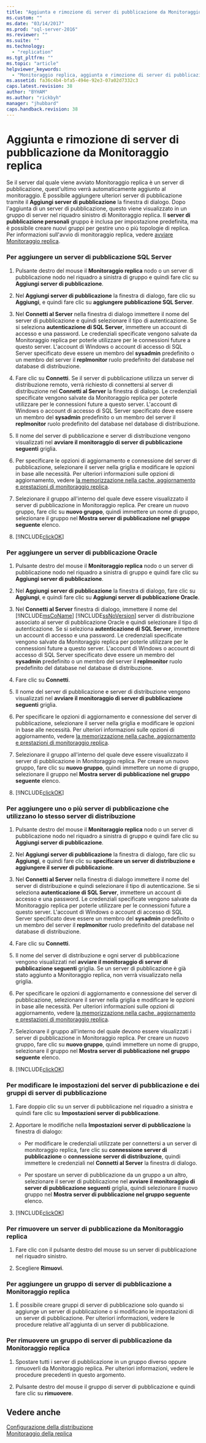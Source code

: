 ```yaml
---
title: "Aggiunta e rimozione di server di pubblicazione da Monitoraggio replica | Microsoft Docs"
ms.custom: ""
ms.date: "03/14/2017"
ms.prod: "sql-server-2016"
ms.reviewer: ""
ms.suite: ""
ms.technology: 
  - "replication"
ms.tgt_pltfrm: ""
ms.topic: "article"
helpviewer_keywords: 
  - "Monitoraggio replica, aggiunta e rimozione di server di pubblicazione"
ms.assetid: fa36c4b4-bfa5-494e-92e3-07a02d7332c3
caps.latest.revision: 38
author: "BYHAM"
ms.author: "rickbyh"
manager: "jhubbard"
caps.handback.revision: 38
---
```

# Aggiunta e rimozione di server di pubblicazione da Monitoraggio replica
  Se il server dal quale viene avviato Monitoraggio replica è un server di pubblicazione, quest'ultimo verrà automaticamente aggiunto al monitoraggio. È possibile aggiungere ulteriori server di pubblicazione tramite il **Aggiungi server di pubblicazione** la finestra di dialogo. Dopo l'aggiunta di un server di pubblicazione, questo viene visualizzato in un gruppo di server nel riquadro sinistro di Monitoraggio replica. Il **server di pubblicazione personali** gruppo è inclusa per impostazione predefinita, ma è possibile creare nuovi gruppi per gestire uno o più topologie di replica. Per informazioni sull'avvio di monitoraggio replica, vedere [avviare Monitoraggio replica](../../../relational-databases/replication/monitor/start-the-replication-monitor.md).  
  
### Per aggiungere un server di pubblicazione SQL Server  
  
1.  Pulsante destro del mouse il **Monitoraggio replica** nodo o un server di pubblicazione nodo nel riquadro a sinistra di gruppo e quindi fare clic su **Aggiungi server di pubblicazione**.  
  
2.  Nel **Aggiungi server di pubblicazione** la finestra di dialogo, fare clic su **Aggiungi**, e quindi fare clic su **aggiungere pubblicazione SQL Server**.  
  
3.  Nel **Connetti al Server** nella finestra di dialogo immettere il nome del server di pubblicazione e quindi selezionare il tipo di autenticazione. Se si seleziona **autenticazione di SQL Server**, immettere un account di accesso e una password. Le credenziali specificate vengono salvate da Monitoraggio replica per poterle utilizzare per le connessioni future a questo server. L'account di Windows o account di accesso di SQL Server specificato deve essere un membro del **sysadmin** predefinito o un membro del server il **replmonitor** ruolo predefinito del database nel database di distribuzione.  
  
4.  Fare clic su **Connetti**. Se il server di pubblicazione utilizza un server di distribuzione remoto, verrà richiesto di connettersi al server di distribuzione nel **Connetti al Server** la finestra di dialogo. Le credenziali specificate vengono salvate da Monitoraggio replica per poterle utilizzare per le connessioni future a questo server. L'account di Windows o account di accesso di SQL Server specificato deve essere un membro del **sysadmin** predefinito o un membro del server il **replmonitor** ruolo predefinito del database nel database di distribuzione.  
  
5.  Il nome del server di pubblicazione e server di distribuzione vengono visualizzati nel **avviare il monitoraggio di server di pubblicazione seguenti** griglia.  
  
6.  Per specificare le opzioni di aggiornamento e connessione del server di pubblicazione, selezionare il server nella griglia e modificare le opzioni in base alle necessità. Per ulteriori informazioni sulle opzioni di aggiornamento, vedere [la memorizzazione nella cache, aggiornamento e prestazioni di monitoraggio replica](../../../relational-databases/replication/monitor/caching-refresh-and-replication-monitor-performance.md).  
  
7.  Selezionare il gruppo all'interno del quale deve essere visualizzato il server di pubblicazione in Monitoraggio replica. Per creare un nuovo gruppo, fare clic su **nuovo gruppo**, quindi immettere un nome di gruppo, selezionare il gruppo nel **Mostra server di pubblicazione nel gruppo seguente** elenco.  
  
8.  [!INCLUDE[clickOK](../../../includes/clickok-md.md)]  
  
### Per aggiungere un server di pubblicazione Oracle  
  
1.  Pulsante destro del mouse il **Monitoraggio replica** nodo o un server di pubblicazione nodo nel riquadro a sinistra di gruppo e quindi fare clic su **Aggiungi server di pubblicazione**.  
  
2.  Nel **Aggiungi server di pubblicazione** la finestra di dialogo, fare clic su **Aggiungi**, e quindi fare clic su **Aggiungi server di pubblicazione Oracle**.  
  
3.  Nel **Connetti al Server** finestra di dialogo, immettere il nome del [!INCLUDE[msCoName](../../../includes/msconame-md.md)] [!INCLUDE[ssNoVersion](../../../includes/ssnoversion-md.md)] server di distribuzione associato al server di pubblicazione Oracle e quindi selezionare il tipo di autenticazione. Se si seleziona **autenticazione di SQL Server**, immettere un account di accesso e una password. Le credenziali specificate vengono salvate da Monitoraggio replica per poterle utilizzare per le connessioni future a questo server. L'account di Windows o account di accesso di SQL Server specificato deve essere un membro del **sysadmin** predefinito o un membro del server il **replmonitor** ruolo predefinito del database nel database di distribuzione.  
  
4.  Fare clic su **Connetti**.  
  
5.  Il nome del server di pubblicazione e server di distribuzione vengono visualizzati nel **avviare il monitoraggio di server di pubblicazione seguenti** griglia.  
  
6.  Per specificare le opzioni di aggiornamento e connessione del server di pubblicazione, selezionare il server nella griglia e modificare le opzioni in base alle necessità. Per ulteriori informazioni sulle opzioni di aggiornamento, vedere [la memorizzazione nella cache, aggiornamento e prestazioni di monitoraggio replica](../../../relational-databases/replication/monitor/caching-refresh-and-replication-monitor-performance.md).  
  
7.  Selezionare il gruppo all'interno del quale deve essere visualizzato il server di pubblicazione in Monitoraggio replica. Per creare un nuovo gruppo, fare clic su **nuovo gruppo**, quindi immettere un nome di gruppo, selezionare il gruppo nel **Mostra server di pubblicazione nel gruppo seguente** elenco.  
  
8.  [!INCLUDE[clickOK](../../../includes/clickok-md.md)]  
  
### Per aggiungere uno o più server di pubblicazione che utilizzano lo stesso server di distribuzione  
  
1.  Pulsante destro del mouse il **Monitoraggio replica** nodo o un server di pubblicazione nodo nel riquadro a sinistra di gruppo e quindi fare clic su **Aggiungi server di pubblicazione**.  
  
2.  Nel **Aggiungi server di pubblicazione** la finestra di dialogo, fare clic su **Aggiungi**, e quindi fare clic su **specificare un server di distribuzione e aggiungere il server di pubblicazione**.  
  
3.  Nel **Connetti al Server** nella finestra di dialogo immettere il nome del server di distribuzione e quindi selezionare il tipo di autenticazione. Se si seleziona **autenticazione di SQL Server**, immettere un account di accesso e una password. Le credenziali specificate vengono salvate da Monitoraggio replica per poterle utilizzare per le connessioni future a questo server. L'account di Windows o account di accesso di SQL Server specificato deve essere un membro del **sysadmin** predefinito o un membro del server il **replmonitor** ruolo predefinito del database nel database di distribuzione.  
  
4.  Fare clic su **Connetti**.  
  
5.  Il nome del server di distribuzione e ogni server di pubblicazione vengono visualizzati nel **avviare il monitoraggio di server di pubblicazione seguenti** griglia. Se un server di pubblicazione è già stato aggiunto a Monitoraggio replica, non verrà visualizzato nella griglia.  
  
6.  Per specificare le opzioni di aggiornamento e connessione del server di pubblicazione, selezionare il server nella griglia e modificare le opzioni in base alle necessità. Per ulteriori informazioni sulle opzioni di aggiornamento, vedere [la memorizzazione nella cache, aggiornamento e prestazioni di monitoraggio replica](../../../relational-databases/replication/monitor/caching-refresh-and-replication-monitor-performance.md).  
  
7.  Selezionare il gruppo all'interno del quale devono essere visualizzati i server di pubblicazione in Monitoraggio replica. Per creare un nuovo gruppo, fare clic su **nuovo gruppo**, quindi immettere un nome di gruppo, selezionare il gruppo nel **Mostra server di pubblicazione nel gruppo seguente** elenco.  
  
8.  [!INCLUDE[clickOK](../../../includes/clickok-md.md)]  
  
### Per modificare le impostazioni del server di pubblicazione e dei gruppi di server di pubblicazione  
  
1.  Fare doppio clic su un server di pubblicazione nel riquadro a sinistra e quindi fare clic su **Impostazioni server di pubblicazione**.  
  
2.  Apportare le modifiche nella **Impostazioni server di pubblicazione** la finestra di dialogo:  
  
    -   Per modificare le credenziali utilizzate per connettersi a un server di monitoraggio replica, fare clic su **connessione server di pubblicazione** o **connessione server di distribuzione**, quindi immettere le credenziali nel **Connetti al Server** la finestra di dialogo.  
  
    -   Per spostare un server di pubblicazione da un gruppo a un altro, selezionare il server di pubblicazione nel **avviare il monitoraggio di server di pubblicazione seguenti** griglia, quindi selezionare il nuovo gruppo nel **Mostra server di pubblicazione nel gruppo seguente** elenco.  
  
3.  [!INCLUDE[clickOK](../../../includes/clickok-md.md)]  
  
### Per rimuovere un server di pubblicazione da Monitoraggio replica  
  
1.  Fare clic con il pulsante destro del mouse su un server di pubblicazione nel riquadro sinistro.  
  
2.  Scegliere **Rimuovi**.  
  
### Per aggiungere un gruppo di server di pubblicazione a Monitoraggio replica  
  
1.  È possibile creare gruppi di server di pubblicazione solo quando si aggiunge un server di pubblicazione o si modificano le impostazioni di un server di pubblicazione. Per ulteriori informazioni, vedere le procedure relative all'aggiunta di un server di pubblicazione.  
  
### Per rimuovere un gruppo di server di pubblicazione da Monitoraggio replica  
  
1.  Spostare tutti i server di pubblicazione in un gruppo diverso oppure rimuoverli da Monitoraggio replica. Per ulteriori informazioni, vedere le procedure precedenti in questo argomento.  
  
2.  Pulsante destro del mouse il gruppo di server di pubblicazione e quindi fare clic su **rimuovere**.  
  
## Vedere anche  
 [Configurazione della distribuzione](../../../relational-databases/replication/configure-distribution.md)   
 [Monitoraggio della replica](../../../relational-databases/replication/monitor/monitoring-replication-overview.md)  
  
  